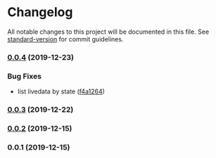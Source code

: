 # Changelog

All notable changes to this project will be documented in this file. See [standard-version](https://github.com/conventional-changelog/standard-version) for commit guidelines.

### [0.0.4](https://github.com/36node/catcm-livedata-core-sdk/compare/v0.0.2...v0.0.4) (2019-12-23)


### Bug Fixes

* list livedata by state ([f4a1264](https://github.com/36node/catcm-livedata-core-sdk/commit/f4a1264))



### [0.0.3](https://github.com/36node/catcm-livedata-core-sdk/compare/v0.0.2...v0.0.3) (2019-12-22)



### [0.0.2](https://github.com/36node/catcm-livedata-core-sdk/compare/v0.0.1...v0.0.2) (2019-12-15)



### 0.0.1 (2019-12-15)
